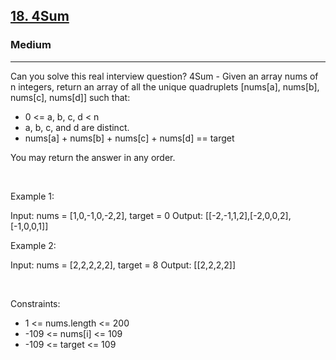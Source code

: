 <h2><a href="https://leetcode.com/problems/4sum/">18. 4Sum</a></h2><h3>Medium</h3><hr>Can you solve this real interview question? 4Sum - Given an array nums of n integers, return an array of all the unique quadruplets [nums[a], nums[b], nums[c], nums[d]] such that:

 * 0 <= a, b, c, d < n
 * a, b, c, and d are distinct.
 * nums[a] + nums[b] + nums[c] + nums[d] == target

You may return the answer in any order.

 

Example 1:


Input: nums = [1,0,-1,0,-2,2], target = 0
Output: [[-2,-1,1,2],[-2,0,0,2],[-1,0,0,1]]


Example 2:


Input: nums = [2,2,2,2,2], target = 8
Output: [[2,2,2,2]]


 

Constraints:

 * 1 <= nums.length <= 200
 * -109 <= nums[i] <= 109
 * -109 <= target <= 109